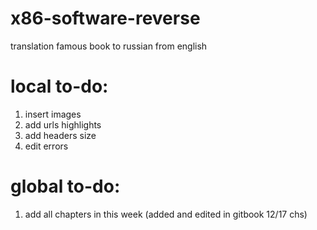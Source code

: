 # x86-software-reverse
translation famous book to russian from english

# local to-do:
1. insert images
2. add urls highlights
3. add headers size 
4. edit errors

# global to-do:
1. add all chapters in this week (added and edited in gitbook 12/17 chs)

   
